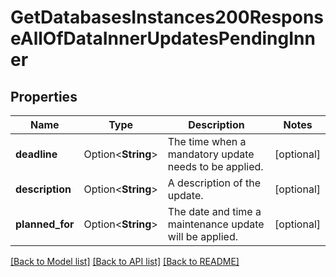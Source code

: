# GetDatabasesInstances200ResponseAllOfDataInnerUpdatesPendingInner

## Properties

Name | Type | Description | Notes
------------ | ------------- | ------------- | -------------
**deadline** | Option<**String**> | The time when a mandatory update needs to be applied. | [optional]
**description** | Option<**String**> | A description of the update. | [optional]
**planned_for** | Option<**String**> | The date and time a maintenance update will be applied. | [optional]

[[Back to Model list]](../README.md#documentation-for-models) [[Back to API list]](../README.md#documentation-for-api-endpoints) [[Back to README]](../README.md)


